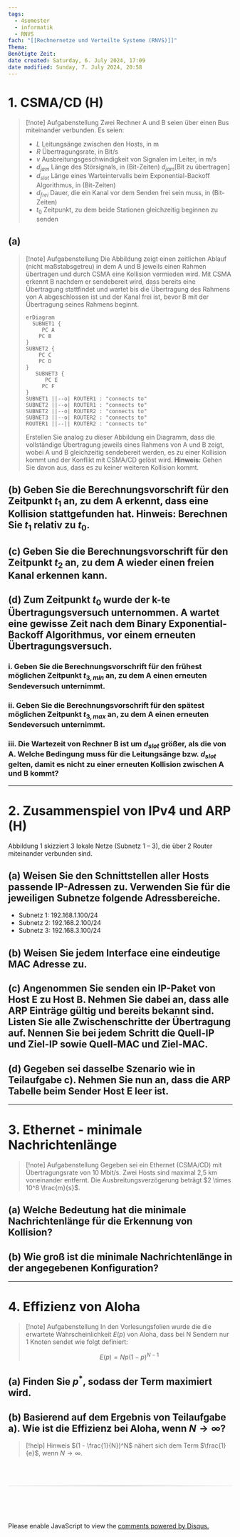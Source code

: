```yaml
---
tags:
  - 4semester
  - informatik
  - RNVS
fach: "[[Rechnernetze und Verteilte Systeme (RNVS)]]"
Thema:
Benötigte Zeit:
date created: Saturday, 6. July 2024, 17:09
date modified: Sunday, 7. July 2024, 20:58
---
```


# 1. CSMA/CD (H)

> [!note] Aufgabenstellung
> Zwei Rechner A und B seien über einen Bus miteinander verbunden. Es seien:
>
> - $L$ Leitungsänge zwischen den Hosts, in m
> - $R$ Übertragungsrate, in Bit/s
> - $v$ Ausbreitungsgeschwindigkeit von Signalen im Leiter, in m/s
> - $d_{jam}$ Länge des Störsignals, in (Bit-Zeiten) $d_{jam} [\text{Bit zu übertragen}]$
> - $d_{slot}$ Länge eines Warteintervalls beim Exponential-Backoff Algorithmus, in (Bit-Zeiten)
> - $d_{frei}$ Dauer, die ein Kanal vor dem Senden frei sein muss, in (Bit-Zeiten)
> - $t_0$ Zeitpunkt, zu dem beide Stationen gleichzeitig beginnen zu senden

## (a)

> [!note] Aufgabenstellung
> Die Abbildung zeigt einen zeitlichen Ablauf (nicht maßstabsgetreu) in dem A und B jeweils einen Rahmen übertragen und durch CSMA eine Kollision vermieden wird. Mit CSMA erkennt B nachdem er sendebereit wird, dass bereits eine Übertragung stattfindet und wartet bis die Übertragung des Rahmens von A abgeschlossen ist und der Kanal frei ist, bevor B mit der Übertragung seines Rahmens beginnt.
>
> ```mermaid
> erDiagram
>   SUBNET1 {
>      PC A
>     PC B
> }
> SUBNET2 {
>     PC C
>     PC D
> }
>    SUBNET3 {
>       PC E
>      PC F
> }
> SUBNET1 ||--o| ROUTER1 : "connects to"
> SUBNET2 ||--o| ROUTER1 : "connects to"
> SUBNET2 ||--o| ROUTER2 : "connects to"
> SUBNET3 ||--o| ROUTER2 : "connects to"
> ROUTER1 ||--|| ROUTER2 : "connects to"
>
> ```
>
> Erstellen Sie analog zu dieser Abbildung ein Diagramm, dass die vollständige Übertragung jeweils eines Rahmens von A und B zeigt, wobei A und B gleichzeitig sendebereit werden, es zu einer Kollision kommt und der Konflikt mit CSMA/CD gelöst wird. **Hinweis:** Gehen Sie davon aus, dass es zu keiner weiteren Kollision kommt.

## (b) Geben Sie die Berechnungsvorschrift für den Zeitpunkt $t_1$ an, zu dem A erkennt, dass eine Kollision stattgefunden hat. **Hinweis:** Berechnen Sie $t_1$ relativ zu $t_0$.

## (c) Geben Sie die Berechnungsvorschrift für den Zeitpunkt $t_2$ an, zu dem A wieder einen freien Kanal erkennen kann.

## (d) Zum Zeitpunkt $t_0$ wurde der k-te Übertragungsversuch unternommen. A wartet eine gewisse Zeit nach dem Binary Exponential-Backoff Algorithmus, vor einem erneuten Übertragungsversuch.

### i. Geben Sie die Berechnungsvorschrift für den frühest möglichen Zeitpunkt $t_{3, min}$ an, zu dem A einen erneuten Sendeversuch unternimmt.

### ii. Geben Sie die Berechnungsvorschrift für den spätest möglichen Zeitpunkt $t_{3, max}$ an, zu dem A einen erneuten Sendeversuch unternimmt.

### iii. Die Wartezeit von Rechner B ist um $d_{slot}$ größer, als die von A. Welche Bedingung muss für die Leitungsänge bzw. $d_{slot}$ gelten, damit es nicht zu einer erneuten Kollision zwischen A und B kommt?

---

# 2. Zusammenspiel von IPv4 und ARP (H)

Abbildung 1 skizziert 3 lokale Netze (Subnetz 1 – 3), die über 2 Router miteinander verbunden sind.

## (a) Weisen Sie den Schnittstellen aller Hosts passende IP-Adressen zu. Verwenden Sie für die jeweiligen Subnetze folgende Adressbereiche.

- Subnetz 1: 192.168.1.100/24
- Subnetz 2: 192.168.2.100/24
- Subnetz 3: 192.168.3.100/24

## (b) Weisen Sie jedem Interface eine eindeutige MAC Adresse zu.

## (c) Angenommen Sie senden ein IP-Paket von Host E zu Host B. Nehmen Sie dabei an, dass alle ARP Einträge gültig und bereits bekannt sind. Listen Sie alle Zwischenschritte der Übertragung auf. Nennen Sie bei jedem Schritt die Quell-IP und Ziel-IP sowie Quell-MAC und Ziel-MAC.

## (d) Gegeben sei dasselbe Szenario wie in Teilaufgabe c). Nehmen Sie nun an, dass die ARP Tabelle beim Sender Host E leer ist.

---

# 3. Ethernet - minimale Nachrichtenlänge

> [!note] Aufgabenstellung
> Gegeben sei ein Ethernet (CSMA/CD) mit Übertragungsrate von 10 Mbit/s. Zwei Hosts sind maximal 2,5 km voneinander entfernt. Die Ausbreitungsverzögerung beträgt $2 \times 10^8 \frac{m}{s}$.

## (a) Welche Bedeutung hat die minimale Nachrichtenlänge für die Erkennung von Kollision?

## (b) Wie groß ist die minimale Nachrichtenlänge in der angegebenen Konfiguration?

---

# 4. Effizienz von Aloha

> [!note] Aufgabenstellung
> In den Vorlesungsfolien wurde die die erwartete Wahrscheinlichkeit $E(p)$ von Aloha, dass bei N Sendern nur 1 Knoten sendet wie folgt definiert:
>
> $$
> E(p) = Np(1 - p)^{N-1}
> $$

## (a) Finden Sie $p^*$, sodass der Term maximiert wird.

## (b) Basierend auf dem Ergebnis von Teilaufgabe a). Wie ist die Effizienz bei Aloha, wenn $N \rightarrow \infty$?

> [!help] Hinweis
> $(1 - \frac{1}{N})^N$ nähert sich dem Term $\frac{1}{e}$, wenn $N \rightarrow \infty$.

<!-- DISQUS SCRIPT COMMENT START -->

<hr style="border: none; height: 2px; background: linear-gradient(to right, #f0f0f0, #ccc, #f0f0f0); margin-top: 4rem; margin-bottom: 5rem;">
<div id="disqus_thread"></div>
<script>
    /**
    *  RECOMMENDED CONFIGURATION VARIABLES: EDIT AND UNCOMMENT THE SECTION BELOW TO INSERT DYNAMIC VALUES FROM YOUR PLATFORM OR CMS.
    *  LEARN WHY DEFINING THESE VARIABLES IS IMPORTANT: https://disqus.com/admin/universalcode/#configuration-variables    */
    /*
    var disqus_config = function () {
    this.page.url = PAGE_URL;  // Replace PAGE_URL with your page's canonical URL variable
    this.page.identifier = PAGE_IDENTIFIER; // Replace PAGE_IDENTIFIER with your page's unique identifier variable
    };
    */
    (function() { // DON'T EDIT BELOW THIS LINE
    var d = document, s = d.createElement('script');
    s.src = 'https://myuninotes.disqus.com/embed.js';
    s.setAttribute('data-timestamp', +new Date());
    (d.head || d.body).appendChild(s);
    })();
</script>
<noscript>Please enable JavaScript to view the <a href="https://disqus.com/?ref_noscript">comments powered by Disqus.</a></noscript>

<!-- DISQUS SCRIPT COMMENT END -->
